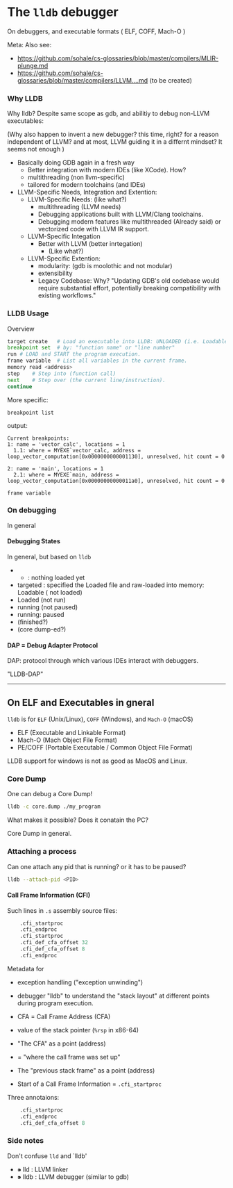 # The `lldb` debugger
On debuggers, and executable formats ( ELF, COFF, Mach-O )

Meta:
Also see:
* https://github.com/sohale/cs-glossaries/blob/master/compilers/MLIR-plunge.md
* https://github.com/sohale/cs-glossaries/blob/master/compilers/LLVM....md (to be created)

### Why LLDB
Why lldb? Despite same scope as gdb, and abilitiy to debug non-LLVM executables:

(Why also happen to invent a new debugger? this time, right? for a reason independent of LLVM? and at most, LLVM guiding it in a differnt mindset? It seems not enough )

* Basically doing GDB again in a fresh way
   * Better integration with modern IDEs (like XCode). How?
   * multithreading (non llvm-specific)
   * tailored for modern toolchains (and IDEs)
* LLVM-Specific Needs, Integration and Extention:
   * LLVM-Specific Needs: (like what?)
      * multithreading (LLVM needs)
      * Debugging applications built with LLVM/Clang toolchains.
      * Debugging modern features like multithreaded (Already said) or vectorized code with LLVM IR support.
   * LLVM-Specific Integation
      * Better with LLVM (better inrtegation)
         * (Like what?)
   * LLVM-Specific Extention:
      * modularity: (gdb is moolothic and not modular)
      * extensibility
      * Legacy Codebase: Why? "Updating GDB's old codebase would require substantial effort, potentially breaking compatibility with existing workflows."

### LLDB Usage
Overview
```python
target create	# Load an executable into LLDB: UNLOADED (i.e. Loadable)
breakpoint set	# by: "function name" or "line number"
run	# LOAD and START the program execution.
frame variable	# List all variables in the current frame.
memory read <address>
step	# Step into (function call)
next	# Step over (the current line/instruction).
continue
```

More specific:
```
breakpoint list
```
output:
```
Current breakpoints:
1: name = 'vector_calc', locations = 1
  1.1: where = MYEXE`vector_calc, address = loop_vector_computation[0x0000000000001130], unresolved, hit count = 0

2: name = 'main', locations = 1
  2.1: where = MYEXE`main, address = loop_vector_computation[0x00000000000011a0], unresolved, hit count = 0
```

```
frame variable
```

### On debugging
In general
#### Debugging States
In general, but based on `lldb`
* - : nothing loaded yet
* targeted : specified the Loaded file and raw-loaded into memory: Loadable ( not loaded)
* Loaded (not run)
* running (not paused)
* running: paused
* (finished?)
* (core dump-ed?)

#### DAP = Debug Adapter Protocol

DAP: protocol through which various IDEs interact with debuggers.

"LLDB-DAP"

------

## On ELF and Executables in gneral
`lldb` is for `ELF` (Unix/Linux), `COFF` (Windows), and `Mach-O` (macOS)

* ELF (Executable and Linkable Format)
* Mach-O (Mach Object File Format)
* PE/COFF (Portable Executable / Common Object File Format)

LLDB support for windows is not as good as MacOS and Linux.


### Core Dump
One can debug a Core Dump!
```bash
lldb -c core.dump ./my_program
```
What makes it possible? Does it conatain the PC?

Core Dump in general.

### Attaching a process
Can one attach any pid that is running? or it has to be paused?
```bash
lldb --attach-pid <PID>
```

#### Call Frame Information (CFI)

Such lines in `.s` assembly source files:
```asm
    .cfi_startproc
    .cfi_endproc
    .cfi_startproc
    .cfi_def_cfa_offset 32
    .cfi_def_cfa_offset 8
    .cfi_endproc
```
Metadata for
* exception handling ("exception unwinding")
* debugger "lldb"
to understand the "stack layout"
at different points during program execution.

* CFA = Call Frame Address (CFA)
* value of the stack pointer (`%rsp` in x86-64)
* "The CFA" as a point (address)
* = "where the call frame was set up"
* The "previous stack frame" as a point (address)

* Start of a Call Frame Information
= `.cfi_startproc`

Three annotaions:
```asm
    .cfi_startproc
    .cfi_endproc
    .cfi_def_cfa_offset 8
```

### Side notes

Don't confuse `lld` and `lldb'
* ⁍ lld : LLVM linker 
* ⁍ lldb : LLVM debugger (similar to gdb)
